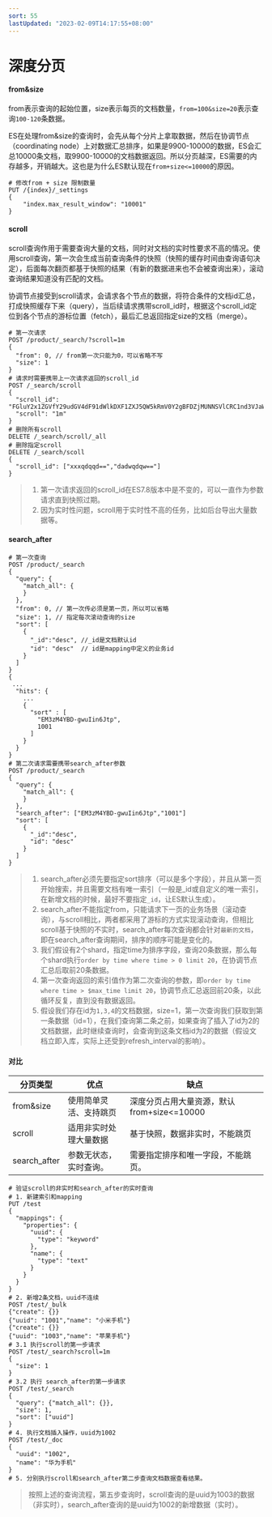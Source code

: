 ```yaml
---
sort: 55
lastUpdated: "2023-02-09T14:17:55+08:00"
---
```

# 深度分页
#### from&size

from表示查询的起始位置，size表示每页的文档数量，`from=100&size=20`表示查询`100-120`条数据。

ES在处理from&size的查询时，会先从每个分片上拿取数据，然后在协调节点（coordinating node）上对数据汇总排序，如果是9900-10000的数据，ES会汇总10000条文档，取9900-10000的文档数据返回。所以分页越深，ES需要的内存越多，开销越大。这也是为什么ES默认现在`from+size<=10000`的原因。

```http
# 修改from + size 限制数量
PUT /{index}/_settings
{
	"index.max_result_window": "10001"
}
```

#### scroll

scroll查询作用于需要查询大量的文档，同时对文档的实时性要求不高的情况。使用scroll查询，第一次会生成当前查询条件的快照（快照的缓存时间由查询语句决定），后面每次翻页都基于快照的结果（有新的数据进来也不会被查询出来），滚动查询结果知道没有匹配的文档。

协调节点接受到scroll请求，会请求各个节点的数据，将符合条件的文档id汇总，打成快照缓存下来（query），当后续请求携带scroll_id时，根据这个scroll_id定位到各个节点的游标位置（fetch），最后汇总返回指定size的文档（merge）。

```http
# 第一次请求
POST /product/_search/?scroll=1m
{
  "from": 0, // from第一次只能为0，可以省略不写
  "size": 1
}
# 请求时需要携带上一次请求返回的scroll_id
POST /_search/scroll
{
  "scroll_id": "FGluY2x1ZGVfY29udGV4dF91dWlkDXF1ZXJ5QW5kRmV0Y2gBFDZjMUNNSVlCRC1nd3VJaW5wa0dWAAAAAAAAp9IWekFfNnF0SnZTd0NNQk92VUJ5MUo1QQ==",
  "scroll": "1m"
}
# 删除所有scroll
DELETE /_search/scroll/_all
# 删除指定scroll
DELETE /_search/scoll
{
  "scroll_id": ["xxxqdqqd==","dadwqdqw=="]
}
```

> 1. 第一次请求返回的scroll_id在ES7.8版本中是不变的，可以一直作为参数请求直到快照过期。
> 2. 因为实时性问题，scroll用于实时性不高的任务，比如后台导出大量数据等。

#### search_after

```http
# 第一次查询
POST /product/_search
{
  "query": {
    "match_all": {
    }
  },
  "from": 0, // 第一次传必须是第一页，所以可以省略
  "size": 1, // 指定每次滚动查询的size
  "sort": [
    {
      "_id":"desc", //_id是文档默认id
      "id": "desc"  // id是mapping中定义的业务id
    }
  ]
}
{
 ...
  "hits": {
    ...
    {
      "sort" : [
        "EM3zM4YBD-gwuIin6Jtp",
        1001
      ]
    }
  }
}
# 第二次请求需要携带search_after参数
POST /product/_search
{
  "query": {
    "match_all": {
    }
  },
  "search_after": ["EM3zM4YBD-gwuIin6Jtp","1001"]
  "sort": [
    {
      "_id":"desc",
      "id": "desc"
    }
  ]
}
```

> 1. search_after必须先要指定sort排序（可以是多个字段），并且从第一页开始搜索，并且需要文档有唯一索引（一般是_id或自定义的唯一索引，在新增文档的时候，最好不要指定`_id`，让ES默认生成）。
> 2. search_after不能指定from，只能请求下一页的业务场景（滚动查询），与scroll相比，两者都采用了游标的方式实现滚动查询，但相比scroll基于快照的不实时，search_after每次查询都会针对`最新的文档`，即在search_after查询期间，排序的顺序可能是变化的。
> 3. 我们假设有2个shard，指定time为排序字段，查询20条数据，那么每个shard执行`order by time where time > 0 limit 20`，在协调节点汇总后取前20条数据。
> 4. 第一次查询返回的索引值作为第二次查询的参数，即`order by time where time > $max_time limit 20`，协调节点汇总返回前20条，以此循环反复，直到没有数据返回。
> 5. 假设我们存在id为`1,3,4`的文档数据，size=1，第一次查询我们获取到第一条数据（id=1），在我们查询第二条之前，如果查询了插入了id为2的文档数据，此时继续查询时，会查询到这条文档id为2的数据（假设文档立即入库，实际上还受到refresh_interval的影响）。

#### 对比

| 分页类型     | 优点                   | 缺点                                       |
| ------------ | ---------------------- | ------------------------------------------ |
| from&size    | 使用简单灵活、支持跳页 | 深度分页占用大量资源，默认from+size<=10000 |
| scroll       | 适用非实时处理大量数据 | 基于快照，数据非实时，不能跳页             |
| search_after | 参数无状态，实时查询。 | 需要指定排序和唯一字段，不能跳页。         |

```http
# 验证scroll的非实时和search_after的实时查询
# 1. 新建索引和mapping
PUT /test
{
  "mappings": {
    "properties": {
      "uuid": {
        "type": "keyword"
      },
      "name": {
        "type": "text"
      }
    }
  }
}
# 2. 新增2条文档，uuid不连续
POST /test/_bulk
{"create": {}}
{"uuid": "1001","name": "小米手机"}
{"create": {}}
{"uuid": "1003","name": "苹果手机"}
# 3.1 执行scroll的第一步请求
POST /test/_search?scroll=1m
{
  "size": 1
}
# 3.2 执行 search_after的第一步请求
POST /test/_search
{
  "query": {"match_all": {}},
  "size": 1,
  "sort": ["uuid"]
}
# 4. 执行文档插入操作，uuid为1002
POST /test/_doc
{
  "uuid": "1002",
  "name": "华为手机"
}
# 5. 分别执行scroll和search_after第二步查询文档数据查看结果。
```

> 按照上述的查询流程，第五步查询时，scroll查询的是uuid为1003的数据（非实时），search_after查询的是uuid为1002的新增数据（实时）。